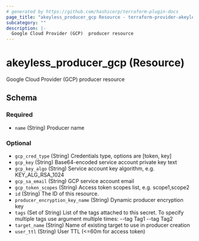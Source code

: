 ```yaml
---
# generated by https://github.com/hashicorp/terraform-plugin-docs
page_title: "akeyless_producer_gcp Resource - terraform-provider-akeyless"
subcategory: ""
description: |-
  Google Cloud Provider (GCP)  producer resource
---
```


# akeyless_producer_gcp (Resource)

Google Cloud Provider (GCP)  producer resource



<!-- schema generated by tfplugindocs -->
## Schema

### Required

- `name` (String) Producer name

### Optional

- `gcp_cred_type` (String) Credentials type, options are [token, key]
- `gcp_key` (String) Base64-encoded service account private key text
- `gcp_key_algo` (String) Service account key algorithm, e.g. KEY_ALG_RSA_1024
- `gcp_sa_email` (String) GCP service account email
- `gcp_token_scopes` (String) Access token scopes list, e.g. scope1,scope2
- `id` (String) The ID of this resource.
- `producer_encryption_key_name` (String) Dynamic producer encryption key
- `tags` (Set of String) List of the tags attached to this secret. To specify multiple tags use argument multiple times: --tag Tag1 --tag Tag2
- `target_name` (String) Name of existing target to use in producer creation
- `user_ttl` (String) User TTL (<=60m for access token)


